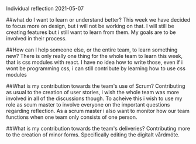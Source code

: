 Individual reflection 2021-05-07

##what do I want to learn or understand better?
This week we have decided to focus more on design, but i will not be working on that. I will still be creating features but i still want to learn from them.
My goals are to be involved in their process.


##How can I help someone else, or the entire team, to learn something new?
There is only really one thing for the whole team to learn this week, that is css modules with react. I have no idea
how to write those, even if i wont be programming css, i can still contribute by learning how to use css modules


##What is my contribution towards the team's use of Scrum?
Contributing as usual to the creation of user stories, i wish the whole team was more involved in all
of the discussions though. To acheive this i wish to use my role as scum master to involve everyone
on the important questions regarding reflection. As a scrum master i also want to monitor how our team functions when
one team only consists of one person.



##What is my contribution towards the team's deliveries?
Contributing more to the creation of minor forms. Specifically editing the 
digitalt vårdmöte.
